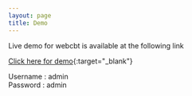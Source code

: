 ```yaml
---
layout: page
title: Demo
---
```


Live demo for webcbt is available at the following link

[Click here for demo](http://webcbt-cxtest.rhcloud.com){:target="_blank"}

Username : admin<br />
Password : admin
